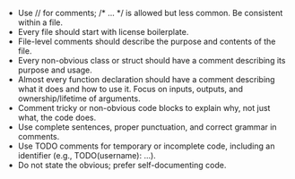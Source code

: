 - Use // for comments; /* ... */ is allowed but less common. Be consistent within a file.
- Every file should start with license boilerplate.
- File-level comments should describe the purpose and contents of the file.
- Every non-obvious class or struct should have a comment describing its purpose and usage.
- Almost every function declaration should have a comment describing what it does and how to use it. Focus on inputs, outputs, and ownership/lifetime of arguments.
- Comment tricky or non-obvious code blocks to explain why, not just what, the code does.
- Use complete sentences, proper punctuation, and correct grammar in comments.
- Use TODO comments for temporary or incomplete code, including an identifier (e.g., TODO(username): ...).
- Do not state the obvious; prefer self-documenting code.
